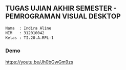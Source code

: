 ## TUGAS UJIAN AKHIR SEMESTER - PEMROGRAMAN VISUAL DESKTOP

```bash
Nama  : Indira Aline
NIM   : 312010042
Kelas : TI.20.A.RPL-1
```
### Demo ###
https://youtu.be/Jh0bGwGm9zs
